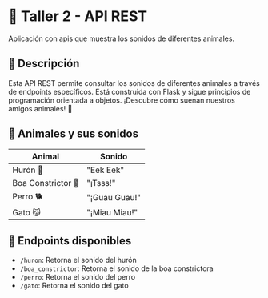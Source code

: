 # 🐾 Taller 2 - API REST 

Aplicación con apis que muestra los sonidos de diferentes animales.

## 📝 Descripción

Esta API REST permite consultar los sonidos de diferentes animales a través de endpoints específicos. Está construida con Flask y sigue principios de programación orientada a objetos. ¡Descubre cómo suenan nuestros amigos animales! 🦮

## 🐾 Animales y sus sonidos

| Animal | Sonido |
|--------|---------|
| Hurón 🦡 | "Eek Eek" |
| Boa Constrictor 🐍 | "¡Tsss!" |
| Perro 🐕 | "¡Guau Guau!" |
| Gato 🐱 | "¡Miau Miau!" |

## 🔗 Endpoints disponibles

- `/huron`: Retorna el sonido del hurón
- `/boa_constrictor`: Retorna el sonido de la boa constrictora  
- `/perro`: Retorna el sonido del perro
- `/gato`: Retorna el sonido del gato
